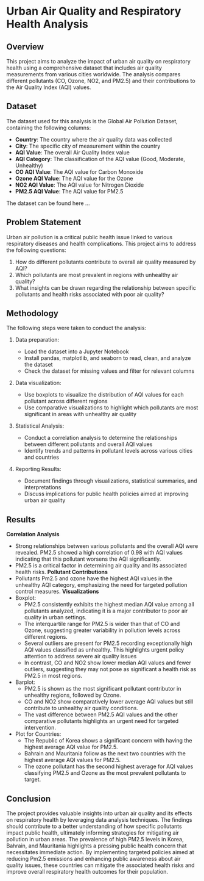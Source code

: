 # Urban Air Quality and Respiratory Health Analysis
## Overview 
This project aims to analyze the impact of urban air quality on respiratory health using a comprehensive dataset that includes air quality measurements from various cities worldwide. The analysis compares different pollutants (CO, Ozone, NO2, and PM2.5) and their contributions to the Air Quality Index (AQI) values.

## Dataset
The dataset used for this analysis is the Global Air Pollution Dataset, containing the following columns:
- **Country**: The country where the air quality data was collected
- **City**: The specific city of measurement within the country
- **AQI Value**: The overall Air Quality Index value
- **AQI Category**: The classification of the AQI value (Good, Moderate, Unhealthy)
- **CO AQI Value**: The AQI value for Carbon Monoxide
- **Ozone AQI Value**: The AQI value for the Ozone
- **NO2 AQI Value**: The AQI value for Nitrogen Dioxide
- **PM2.5 AQI Value**: The AQI value for PM2.5

The dataset can be found here ...

## Problem Statement
Urban air pollution is a critical public health issue linked to various respiratory diseases and health complications. This project aims to address the following questions:
1. How do different pollutants contribute to overall air quality measured by AQI?
2. Which pollutants are most prevalent in regions with unhealthy air quality?
3. What insights can be drawn regarding the relationship between specific pollutants and health risks associated with poor air quality?

## Methodology
The following steps were taken to conduct the analysis:
1. Data preparation:
   - Load the dataset into a Jupyter Notebook
   - Install pandas, matplotlib, and seaborn to read, clean, and analyze the dataset
   - Check the dataset for missing values and filter for relevant columns

2. Data visualization:
   - Use boxplots to visualize the distribution of AQI values for each pollutant across different regions
   - Use comparative visualizations to highlight which pollutants are most significant in areas with unhealthy air quality

3. Statistical Analysis:
   - Conduct a correlation analysis to determine the relationships between different pollutants and overall AQI values
   - Identify trends and patterns in pollutant levels across various cities and countries

4. Reporting Results:
   - Document findings through visualizations, statistical summaries, and interpretations
   - Discuss implications for public health policies aimed at improving urban air quality

## Results
**Correlation Analysis**
   - Strong relationships between various pollutants and the overall AQI were revealed. PM2.5 showed a high correlation of 0.98 with AQI values indicating that this pollutant worsens the AQI significantly.
   - PM2.5 is a critical factor in determining air quality and its associated health risks.
**Pollutant Contributions**
   - Pollutants Pm2.5 and ozone have the highest AQI values in the unhealthy AQI category, emphasizing the need for targeted pollution control measures.
**Visualizations**
   - Boxplot:
        - PM2.5 consistently exhibits the highest median AQI value among all pollutants analyzed, indicating it is a major contributor to poor air quality in urban settings.
        - The interquartile range for PM2.5 is wider than that of CO and Ozone, suggesting greater variability in pollution levels across different regions.
        - Several outliers are present for PM2.5 recording exceptionally high AQI values classified as unhealthy. This highlights urgent policy attention to address severe air quality issues
        - In contrast, CO and NO2 show lower median AQI values and fewer outliers, suggesting they may not pose as significant a health risk as PM2.5 in most regions.
   - Barplot:
        - PM2.5 is shown as the most significant pollutant contributor in unhealthy regions, followed by Ozone.
        - CO and NO2 show comparatively lower average AQI values but still contribute to unhealthy air quality conditions.
        - The vast difference between PM2.5 AQI values and the other comparative pollutants highlights an urgent need for targeted intervention.
   - Plot for Countries:
        - The Republic of Korea shows a significant concern with having the highest average AQI value for PM2.5.
        - Bahrain and Mauritania follow as the next two countries with the highest average AQI values for PM2.5.
        - The ozone pollutant has the second highest average for AQI values classifying PM2.5 and Ozone as the most prevalent pollutants to target.
     
## Conclusion
The project provides valuable insights into urban air quality and its effects on respiratory health by leveraging data analysis techniques. The findings should contribute to a better understanding of how specific pollutants impact public health, ultimately informing strategies for mitigating air pollution in urban areas. The prevalence of high PM2.5 levels in Korea, Bahrain, and Mauritania highlights a pressing public health concern that necessitates immediate action. By implementing targeted policies aimed at reducing Pm2.5 emissions and enhancing public awareness about air quality issues, these countries can mitigate the associated health risks and improve overall respiratory health outcomes for their population.

